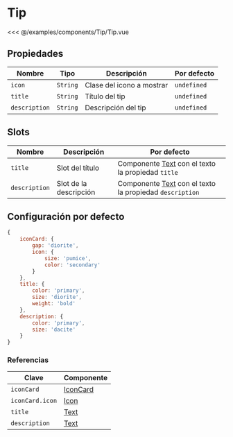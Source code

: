 # Tip

<Preview>
  <template slot="demo">
    <components-Tip-Tip />
  </template>

  <<< @/examples/components/Tip/Tip.vue
</Preview>

## Propiedades

| Nombre        | Tipo     | Descripción               | Por defecto |
|---------------|----------|---------------------------|-------------|
| `icon`        | `String` | Clase del icono a mostrar | `undefined` |
| `title`       | `String` | Título del tip            | `undefined` |
| `description` | `String` | Descripción del tip       | `undefined` |

## Slots

| Nombre        | Descripción            | Por defecto                                                          |
|---------------|------------------------|----------------------------------------------------------------------|
| `title`       | Slot del título        | Componente [Text](./text.md) con el texto la propiedad `title`       |
| `description` | Slot de la descripción | Componente [Text](./text.md) con el texto la propiedad `description` |

## Configuración por defecto

```js
{
    iconCard: {
        gap: 'diorite',
        icon: {
            size: 'pumice',
            color: 'secondary'
        }
    },
    title: {
        color: 'primary',
        size: 'diorite',
        weight: 'bold'
    },
    description: {
        color: 'primary',
        size: 'dacite'
    }
}
```

### Referencias

| Clave           | Componente                |
|-----------------|---------------------------|
| `iconCard`      | [IconCard](./iconCard.md) |
| `iconCard.icon` | [Icon](./icon.md)         |
| `title`         | [Text](./text.md)         |
| `description`   | [Text](./text.md)         |